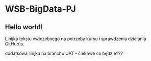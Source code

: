 # WSB-BigData-PJ

Hello world!
----
Linijka tekstu ćwiczebnego na potrzeby kursu i sprawdzenia działania GitHub'a.

dodatkowa linijka na branchu UAT - ciekawe co będzie???
